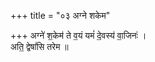 +++
title = "०३ अग्ने शकेम"

+++
अग्ने॑ श॒केम॑ ते व॒यं यमं॑ दे॒वस्य॑ वा॒जिनः॑ ।  
अति॒ द्वेषां॑सि तरेम ॥